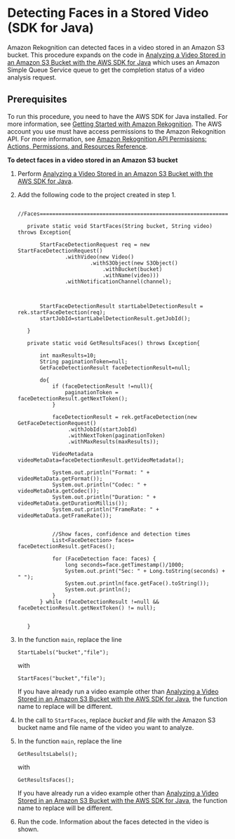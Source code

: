 # Detecting Faces in a Stored Video \(SDK for Java\)<a name="faces-sqs-video"></a>

Amazon Rekognition can detected faces in a video stored in an Amazon S3 bucket\. This procedure expands on the code in [Analyzing a Video Stored in an Amazon S3 Bucket with the AWS SDK for Java](video-analyzing-with-sqs.md) which uses an Amazon Simple Queue Service queue to get the completion status of a video analysis request\. 

## Prerequisites<a name="moderate-images-prerequisites"></a>

To run this procedure, you need to have the AWS SDK for Java installed\. For more information, see [Getting Started with Amazon Rekognition](getting-started.md)\. The AWS account you use must have access permissions to the Amazon Rekognition API\. For more information, see [Amazon Rekognition API Permissions: Actions, Permissions, and Resources Reference](api-permissions-reference.md)\. 

**To detect faces in a video stored in an Amazon S3 bucket**

1. Perform [Analyzing a Video Stored in an Amazon S3 Bucket with the AWS SDK for Java](video-analyzing-with-sqs.md)\.

1. Add the following code to the project created in step 1\.

   ```
    //Faces=======================================================================
      
      private static void StartFaces(String bucket, String video) throws Exception{
          
          StartFaceDetectionRequest req = new StartFaceDetectionRequest()
                  .withVideo(new Video()
                          .withS3Object(new S3Object()
                              .withBucket(bucket)
                              .withName(video)))
                  .withNotificationChannel(channel);
                              
                              
          
          StartFaceDetectionResult startLabelDetectionResult = rek.startFaceDetection(req);
          startJobId=startLabelDetectionResult.getJobId();
          
      } 
      
      private static void GetResultsFaces() throws Exception{
          
          int maxResults=10;
          String paginationToken=null;
          GetFaceDetectionResult faceDetectionResult=null;
          
          do{
              if (faceDetectionResult !=null){
                  paginationToken = faceDetectionResult.getNextToken();
              }
          
              faceDetectionResult = rek.getFaceDetection(new GetFaceDetectionRequest()
                   .withJobId(startJobId)
                   .withNextToken(paginationToken)
                   .withMaxResults(maxResults));
          
              VideoMetadata videoMetaData=faceDetectionResult.getVideoMetadata();
                  
              System.out.println("Format: " + videoMetaData.getFormat());
              System.out.println("Codec: " + videoMetaData.getCodec());
              System.out.println("Duration: " + videoMetaData.getDurationMillis());
              System.out.println("FrameRate: " + videoMetaData.getFrameRate());
                  
                  
              //Show faces, confidence and detection times
              List<FaceDetection> faces= faceDetectionResult.getFaces();
           
              for (FaceDetection face: faces) { 
                  long seconds=face.getTimestamp()/1000;
                  System.out.print("Sec: " + Long.toString(seconds) + " ");
                  System.out.println(face.getFace().toString());
                  System.out.println();           
              }
          } while (faceDetectionResult !=null && faceDetectionResult.getNextToken() != null);
            
              
      }
   ```

1. In the function `main`, replace the line 

    `StartLabels("bucket","file");` 

   with

    `StartFaces("bucket","file");` 

   If you have already run a video example other than [Analyzing a Video Stored in an Amazon S3 Bucket with the AWS SDK for Java](video-analyzing-with-sqs.md), the function name to replace will be different\.

1. In the call to `StartFaces`, replace *bucket* and *file* with the Amazon S3 bucket name and file name of the video you want to analyze\.

1. In the function `main`, replace the line 

   `GetResultsLabels();`

   with

   `GetResultsFaces();`

   If you have already run a video example other than [Analyzing a Video Stored in an Amazon S3 Bucket with the AWS SDK for Java](video-analyzing-with-sqs.md), the function name to replace will be different\.

1. Run the code\. Information about the faces detected in the video is shown\.